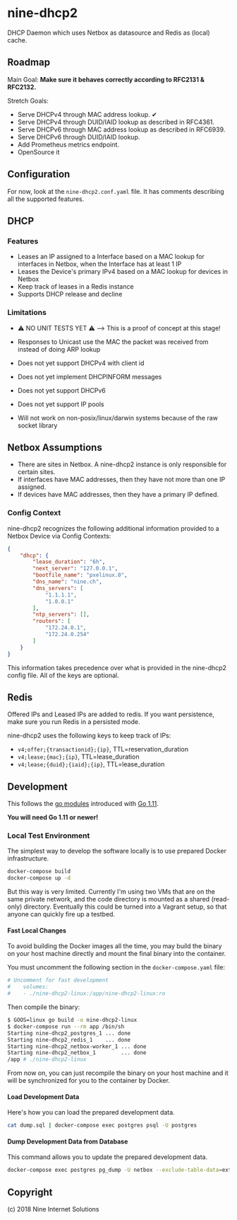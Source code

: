 # nine-dhcp2

DHCP Daemon which uses Netbox as datasource and Redis as (local) cache.

## Roadmap

Main Goal: **Make sure it behaves correctly according to RFC2131 & RFC2132.**

Stretch Goals:

* Serve DHCPv4 through MAC address lookup. ✔
* Serve DHCPv4 through DUID/IAID lookup as described in RFC4361.
* Serve DHCPv6 through MAC address lookup as described in RFC6939.
* Serve DHCPv6 through DUID/IAID lookup.
* Add Prometheus metrics endpoint.
* OpenSource it

## Configuration

For now, look at the `nine-dhcp2.conf.yaml` file. It has comments describing all the supported features.

## DHCP

### Features

* Leases an IP assigned to a Interface based on a MAC lookup for interfaces in Netbox,
  when the Interface has at least 1 IP
* Leases the Device's primary IPv4 based on a MAC lookup for devices in Netbox
* Keep track of leases in a Redis instance
* Supports DHCP release and decline

### Limitations

* ⚠️ NO UNIT TESTS YET ⚠️ --> This is a proof of concept at this stage!

* Responses to Unicast use the MAC the packet was received from instead of doing ARP lookup
* Does not yet support DHCPv4 with client id
* Does not yet implement DHCPINFORM messages
* Does not yet support DHCPv6
* Does not yet support IP pools
* Will not work on non-posix/linux/darwin systems because of the raw socket library

## Netbox Assumptions

* There are sites in Netbox. A nine-dhcp2 instance is only responsible for certain sites.
* If interfaces have MAC addresses, then they have not more than one IP assigned.
* If devices have MAC addresses, then they have a primary IP defined.

### Config Context

nine-dhcp2 recognizes the following additional information provided to a Netbox Device via Config Contexts:

```json
{
    "dhcp": {
        "lease_duration": "6h",
        "next_server": "127.0.0.1",
        "bootfile_name": "pxelinux.0",
        "dns_name": "nine.ch",
        "dns_servers": [
            "1.1.1.1",
            "1.0.0.1"
        ],
        "ntp_servers": [],
        "routers": [
            "172.24.0.1",
            "172.24.0.254"
        ]
    }
}
```

This information takes precedence over what is provided in the nine-dhcp2 config file.
All of the keys are optional.

## Redis

Offered IPs and Leased IPs are added to redis.
If you want persistence, make sure you run Redis in a persisted mode.

nine-dhcp2 uses the following keys to keep track of IPs:

* `v4;offer;{transactionid};{ip}`, TTL=reservation_duration
* `v4;lease;{mac};{ip}`, TTL=lease_duration
* `v4;lease;{duid};{iaid};{ip}`, TTL=lease_duration

## Development

This follows the [go modules][go-modules] introduced with [Go 1.11][go-1.11].

**You will need Go 1.11 or newer!**

[go-modules]: https://golang.org/cmd/go/#hdr-Modules__module_versions__and_more
[go-1.11]: https://golang.org/doc/go1.11

### Local Test Environment

The simplest way to develop the software locally is to use prepared Docker infrastructure.

```bash
docker-compose build
docker-compose up -d
```

But this way is very limited. Currently I'm using two VMs that are on the same private network, and the code directory
is mounted as a shared (read-only) directory.
Eventually this could be turned into a Vagrant setup, so that anyone can quickly fire up a testbed.

#### Fast Local Changes

To avoid building the Docker images all the time, you may build the binary on your host machine directly
and mount the final binary into the container.

You must uncomment the following section in the `docker-compose.yaml` file:

```yaml
# Uncomment for fast development
#    volumes:
#    - ./nine-dhcp2-linux:/app/nine-dhcp2-linux:ro
```

Then compile the binary:

```bash
$ GOOS=linux go build -o nine-dhcp2-linux
$ docker-compose run --rm app /bin/sh
Starting nine-dhcp2_postgres_1 ... done
Starting nine-dhcp2_redis_1    ... done
Starting nine-dhcp2_netbox-worker_1 ... done
Starting nine-dhcp2_netbox_1        ... done
/app # ./nine-dhcp2-linux
``` 

From now on, you can just recompile the binary on your host machine and it will
be synchronized for you to the container by Docker.

#### Load Development Data

Here's how you can load the prepared development data.

```bash
cat dump.sql | docker-compose exec postgres psql -U postgres
```

#### Dump Development Data from Database

This command allows you to update the prepared development data.

```bash
docker-compose exec postgres pg_dump -U netbox --exclude-table-data=extras_objectchange -Cc netbox > dump.sql
```

## Copyright

(c) 2018 Nine Internet Solutions
